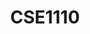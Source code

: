 ---
layout: post
inst: TU Delft
title: CSE1110
degree: BSc.
name: Software Quality and Testing
topic: Security Testing - Checking for what shouldn't happen
slides: SAST-website.pdf
transcript: https://github.com/azqanadeem/azqanadeem.github.io/blob/master/assets/transcripts/sqt/security-testing.md
years: 2019 - 2022
year: 1
csls: 'true'
---